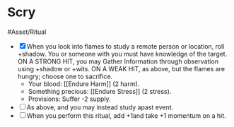 # Scry
#Asset/Ritual 

-  <input type="checkbox" checked>When you look into flames to study a remote person or location, roll +shadow. You or someone with you must have knowledge of the target. ON A STRONG HIT, you may Gather Information through observation using +shadow or +wits. ON A WEAK HIT, as above, but the flames are hungry; choose one to sacrifice.
	- Your blood: [[Endure Harm]] (2 harm).
	- Something precious: [[Endure Stress]] (2 stress).
	- Provisions: Suffer -2 supply.
-  <input type="checkbox">As above, and you may instead study apast event.
-  <input type="checkbox">When you perform this ritual, add +1and take +1 momentum on a hit.